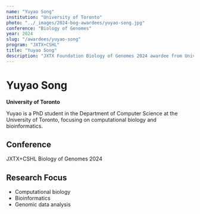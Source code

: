 ```yaml
---
name: "Yuyao Song"
institution: "University of Toronto"
photo: "../_images/2024-bog-awardees/yuyao-song.jpg"
conference: "Biology of Genomes"
year: 2024
slug: "/awardees/yuyao-song"
program: "JXTX+CSHL"
title: "Yuyao Song"
description: "JXTX Foundation Biology of Genomes 2024 awardee from University of Toronto"
---
```


# Yuyao Song

**University of Toronto**

Yuyao is a PhD student in the Department of Computer Science at the University of Toronto, focusing on computational biology and bioinformatics.

## Conference
JXTX+CSHL Biology of Genomes 2024

## Research Focus
- Computational biology
- Bioinformatics
- Genomic data analysis